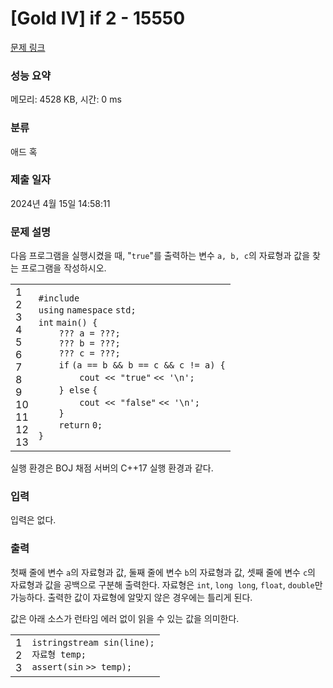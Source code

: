 # [Gold IV] if 2 - 15550 

[문제 링크](https://www.acmicpc.net/problem/15550) 

### 성능 요약

메모리: 4528 KB, 시간: 0 ms

### 분류

애드 혹

### 제출 일자

2024년 4월 15일 14:58:11

### 문제 설명

<p>다음 프로그램을 실행시켰을 때, "<code>true</code>"를 출력하는 변수 <code>a, b, c</code>의 자료형과 값을 찾는 프로그램을 작성하시오.</p>

<div><div id="highlighter_375157" class="syntaxhighlighter  c"><table border="0" cellpadding="0" cellspacing="0"><tbody><tr><td class="gutter"><div class="line number1 index0 alt2">1</div><div class="line number2 index1 alt1">2</div><div class="line number3 index2 alt2">3</div><div class="line number4 index3 alt1">4</div><div class="line number5 index4 alt2">5</div><div class="line number6 index5 alt1">6</div><div class="line number7 index6 alt2">7</div><div class="line number8 index7 alt1">8</div><div class="line number9 index8 alt2">9</div><div class="line number10 index9 alt1">10</div><div class="line number11 index10 alt2">11</div><div class="line number12 index11 alt1">12</div><div class="line number13 index12 alt2">13</div></td><td class="code"><div class="container"><div class="line number1 index0 alt2"><code class="c preprocessor">#include <iostream></code></div><div class="line number2 index1 alt1"><code class="c keyword bold">using</code> <code class="c keyword bold">namespace</code> <code class="c plain">std;</code></div><div class="line number3 index2 alt2"><code class="c color1 bold">int</code> <code class="c plain">main() {</code></div><div class="line number4 index3 alt1"><code class="c spaces">    </code><code class="c plain">??? a = ???;</code></div><div class="line number5 index4 alt2"><code class="c spaces">    </code><code class="c plain">??? b = ???;</code></div><div class="line number6 index5 alt1"><code class="c spaces">    </code><code class="c plain">??? c = ???;</code></div><div class="line number7 index6 alt2"><code class="c spaces">    </code><code class="c keyword bold">if</code> <code class="c plain">(a == b && b == c && c != a) {</code></div><div class="line number8 index7 alt1"><code class="c spaces">        </code><code class="c plain">cout << </code><code class="c string">"true"</code> <code class="c plain"><< </code><code class="c string">'\n'</code><code class="c plain">;</code></div><div class="line number9 index8 alt2"><code class="c spaces">    </code><code class="c plain">} </code><code class="c keyword bold">else</code> <code class="c plain">{</code></div><div class="line number10 index9 alt1"><code class="c spaces">        </code><code class="c plain">cout << </code><code class="c string">"false"</code> <code class="c plain"><< </code><code class="c string">'\n'</code><code class="c plain">;</code></div><div class="line number11 index10 alt2"><code class="c spaces">    </code><code class="c plain">}</code></div><div class="line number12 index11 alt1"><code class="c spaces">    </code><code class="c keyword bold">return</code> <code class="c plain">0;</code></div><div class="line number13 index12 alt2"><code class="c plain">}</code></div></div></td></tr></tbody></table></div></div>

<p>실행 환경은 BOJ 채점 서버의 C++17 실행 환경과 같다.</p>

### 입력 

 <p>입력은 없다.</p>

### 출력 

 <p>첫째 줄에 변수 <code>a</code>의 자료형과 값, 둘째 줄에 변수 <code>b</code>의 자료형과 값, 셋째 줄에 변수 <code>c</code>의 자료형과 값을 공백으로 구분해 출력한다. 자료형은 <code>int</code>, <code>long long</code>, <code>float</code>, <code>double</code>만 가능하다. 출력한 값이 자료형에 알맞지 않은 경우에는 틀리게 된다.</p>

<p>값은 아래 소스가 런타임 에러 없이 읽을 수 있는 값을 의미한다.</p>

<div><div id="highlighter_628342" class="syntaxhighlighter  c"><table border="0" cellpadding="0" cellspacing="0"><tbody><tr><td class="gutter"><div class="line number1 index0 alt2">1</div><div class="line number2 index1 alt1">2</div><div class="line number3 index2 alt2">3</div></td><td class="code"><div class="container"><div class="line number1 index0 alt2"><code class="c plain">istringstream </code><code class="c functions bold">sin</code><code class="c plain">(line);</code></div><div class="line number2 index1 alt1"><code class="c plain">자료형 temp;</code></div><div class="line number3 index2 alt2"><code class="c functions bold">assert</code><code class="c plain">(</code><code class="c functions bold">sin</code> <code class="c plain">>> temp);</code></div></div></td></tr></tbody></table></div></div>

